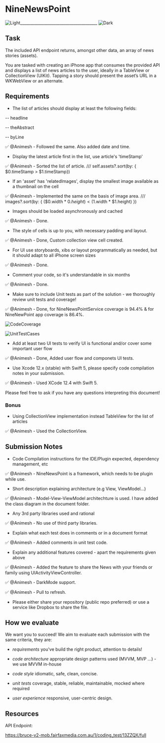 # NineNewsPoint
![Light](https://user-images.githubusercontent.com/43500940/143993953-764ce8ec-be8d-4b58-86a0-238caa8779b2.PNG)_______________________________________                                     ![Dark](https://user-images.githubusercontent.com/43500940/143993988-79cdf79a-2f82-426a-b401-8e1e9197b152.PNG)

## Task



The included API endpoint returns, amongst other data, an array of news stories (assets).



You are tasked with creating an iPhone app that consumes the provided API and displays a list of news articles to the user, ideally in a TableView or CollectionView (UIKit). Tapping a story should present the asset’s URL in a WKWebView or an alternate.



## Requirements



* The list of articles should display at least the following fields:

-- headline

-- theAbstract

-- byLine

✅ @Animesh - Followed the same. Also added date and time.

* Display the latest article first in the list, use article's 'timeStamp'

✅ @Animesh - Sorted the list of article. 
/// self.assets?.sort(by: { $0.timeStamp > $1.timeStamp})


* If an 'asset' has 'relatedImages', display the smallest image available as a thumbnail on the cell

✅ @Animesh - Implemented the same on the basis of image area.
/// images?.sort(by: { ($0.width * $0.height) < ($1.width * $1.height) })

* Images should be loaded asynchronously and cached

✅ @Animesh - Done.

* The style of cells is up to you, with necessary padding and layout.

✅ @Animesh - Done, Custom collection view cell created.

* For UI use storyboards, xibs or layout programmatically as needed, but it should adapt to all iPhone screen sizes

✅ @Animesh - Done.

* Comment your code, so it's understandable in six months

✅ @Animesh - Done.

* Make sure to include Unit tests as part of the solution - we thoroughly review unit tests and coverage!

✅ @Animesh - Done, for NineNewsPointService coverage is 94.4% & for NineNewPoint app coverage is 86.4%.

![CodeCoverage](https://user-images.githubusercontent.com/43500940/143993267-4d455203-688c-4ec4-8391-2716c1124453.png)

![UnitTestCases](https://user-images.githubusercontent.com/43500940/143993419-5a7008ae-b734-470a-a139-f55ac3a2a792.png)

* Add at least two UI tests to verify UI is functional and/or cover some important user flow

✅ @Animesh - Done, Added user flow and componets UI tests.


* Use Xcode 12.x (stable) with Swift 5, please specify code compilation notes in your submission.

✅ @Animesh - Used XCode 12.4 with Swift 5.

Please feel free to ask if you have any questions interpreting this document!


### Bonus

* Using CollectionView implementation instead TableView for the list of articles

✅ @Animesh - Used the CollectionView.


## Submission Notes

* Code Compilation instructions for the IDE/Plugin expected, dependency management, etc

✅ @Animesh - NineNewsPoint is a framework, which needs to be plugin while use.

* Short description explaining architecture (e.g View, ViewModel...)

✅ @Animesh -  Model-View-ViewModel architechture is used. I have added the class diagram in the document folder.

* Any 3rd party libraries used and rational

✅ @Animesh -  No use of third party libraries.

* Explain what each test does in comments or in a document format

✅ @Animesh -  Added comments in unit test code.

* Explain any additional features covered - apart the requirements given above

✅ @Animesh -  Added the feature to share the News with your friends or family using UIActivityViewController.

✅ @Animesh -  DarkMode support.

✅ @Animesh -  Pull to refresh.


* Please either share your repository (public repo preferred) or use a service like Dropbox to share the file.



## How we evaluate



We want you to succeed! We aim to evaluate each submission with the same criteria, they are:



 * *requirements* you've build the right product, attention to details!

 * *code architecture* appropriate design patterns used (MVVM, MVP ...) - we use MVVM in-house

 * *code style* idiomatic, safe, clean, concise.

 * *unit tests* coverage, stable, reliable, maintainable, mocked where required

 * *user experience* responsive, user-centric design.





## Resources



API Endpoint:

https://bruce-v2-mob.fairfaxmedia.com.au/1/coding_test/13ZZQX/full

